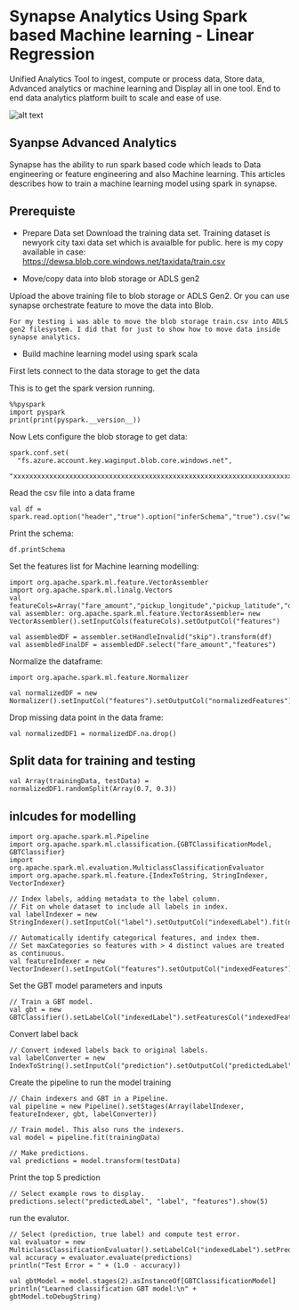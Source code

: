 # Synapse Analytics Using Spark based Machine learning - Linear Regression

Unified Analytics Tool to ingest, compute or process data, Store data, Advanced analytics or machine learning and Display all in one tool. End to end data analytics platform built to scale and ease of use. 

![alt text](https://github.com/balakreshnan/synapseAnalytics/blob/master/images/synapseprocess.JPG "Synapse Analytics")

## Syanpse Advanced Analytics

Synapse has the ability to run spark based code which leads to Data engineering or feature engineering and also Machine learning. This articles describes how to train a machine learning model using spark in synapse.

## Prerequiste

- Prepare Data set
Download the training data set. Training dataset is newyork city taxi data set which is avaialble for public.
here is my copy available in case:
https://dewsa.blob.core.windows.net/taxidata/train.csv

- Move/copy data into blob storage or ADLS gen2

Upload the above training file to blob storage or ADLS Gen2. Or you can use synapse orchestrate feature to move the data into Blob.

```
For my testing i was able to move the blob storage train.csv into ADLS gen2 filesystem. I did that for just to show how to move data inside synapse analytics.
```

- Build machine learning model using spark scala

First lets connect to the data storage to get the data

This is to get the spark version running.
```
%%pyspark
import pyspark 
print(print(pyspark.__version__)) 
```
Now Lets configure the blob storage to get data:
```
spark.conf.set(
  "fs.azure.account.key.waginput.blob.core.windows.net",
  "xxxxxxxxxxxxxxxxxxxxxxxxxxxxxxxxxxxxxxxxxxxxxxxxxxxxxxxxxxxxxxxxxxxxxxxxx")
```

Read the csv file into a data frame
```
val df = spark.read.option("header","true").option("inferSchema","true").csv("wasbs://incoming@waginput.blob.core.windows.net/train.csv")
```

Print the schema:
```
df.printSchema
```

Set the features list for Machine learning modelling:
```
import org.apache.spark.ml.feature.VectorAssembler
import org.apache.spark.ml.linalg.Vectors
val featureCols=Array("fare_amount","pickup_longitude","pickup_latitude","dropoff_longitude","dropoff_latitude","passenger_count")
val assembler: org.apache.spark.ml.feature.VectorAssembler= new VectorAssembler().setInputCols(featureCols).setOutputCol("features")

val assembledDF = assembler.setHandleInvalid("skip").transform(df)
val assembledFinalDF = assembledDF.select("fare_amount","features")
```

Normalize the dataframe:

```
import org.apache.spark.ml.feature.Normalizer

val normalizedDF = new Normalizer().setInputCol("features").setOutputCol("normalizedFeatures").transform(assembledFinalDF)
```

Drop missing data point in the data frame:

```
val normalizedDF1 = normalizedDF.na.drop()
```

## Split data for training and testing

```
val Array(trainingData, testData) = normalizedDF1.randomSplit(Array(0.7, 0.3))
```


## inlcudes for modelling

```
import org.apache.spark.ml.Pipeline
import org.apache.spark.ml.classification.{GBTClassificationModel, GBTClassifier}
import org.apache.spark.ml.evaluation.MulticlassClassificationEvaluator
import org.apache.spark.ml.feature.{IndexToString, StringIndexer, VectorIndexer}
```

```
// Index labels, adding metadata to the label column.
// Fit on whole dataset to include all labels in index.
val labelIndexer = new StringIndexer().setInputCol("label").setOutputCol("indexedLabel").fit(normalizedDF1)
```

```
// Automatically identify categorical features, and index them.
// Set maxCategories so features with > 4 distinct values are treated as continuous.
val featureIndexer = new VectorIndexer().setInputCol("features").setOutputCol("indexedFeatures").setMaxCategories(4).fit(normalizedDF1)
```

Set the GBT model parameters and inputs

```
// Train a GBT model.
val gbt = new GBTClassifier().setLabelCol("indexedLabel").setFeaturesCol("indexedFeatures").setMaxIter(10)
```

Convert label back

```
// Convert indexed labels back to original labels.
val labelConverter = new IndexToString().setInputCol("prediction").setOutputCol("predictedLabel").setLabels(labelIndexer.labels)
```

Create the pipeline to run the model training

```
// Chain indexers and GBT in a Pipeline.
val pipeline = new Pipeline().setStages(Array(labelIndexer, featureIndexer, gbt, labelConverter))
```

```
// Train model. This also runs the indexers.
val model = pipeline.fit(trainingData)
```

```
// Make predictions.
val predictions = model.transform(testData)
```

Print the top 5 prediction

```
// Select example rows to display.
predictions.select("predictedLabel", "label", "features").show(5)
```

run the evalutor.

```
// Select (prediction, true label) and compute test error.
val evaluator = new MulticlassClassificationEvaluator().setLabelCol("indexedLabel").setPredictionCol("prediction").setMetricName("accuracy")
val accuracy = evaluator.evaluate(predictions)
println("Test Error = " + (1.0 - accuracy))

val gbtModel = model.stages(2).asInstanceOf[GBTClassificationModel]
println("Learned classification GBT model:\n" + gbtModel.toDebugString)
```